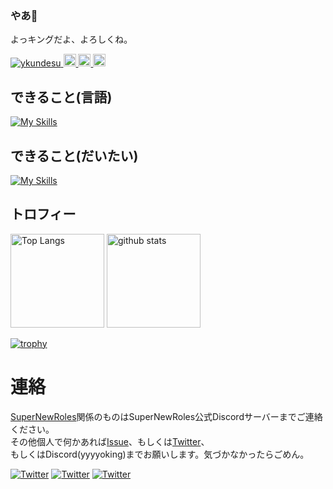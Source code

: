 ### やあ👋
よっキングだよ、よろしくね。

<p align="left">
  <a href="https://github.com/yutkat/ykundesu/">
    <img src="https://komarev.com/ghpvc/?username=ykundesu" alt="ykundesu" />
  </a>
  <a href="http://twitter.com/ReYYYYoking">
    <img height="20" src="https://img.shields.io/twitter/follow/ReYYYYoking?label=Twitter&logo=twitter&style=flat" />
  </a>
  <a href="https://github.com/ykundesu">
    <img height="20" src="https://img.shields.io/github/followers/ykundesu?label=follow&logo=github&style=flat" />
  </a>
  <a href="http://qiita.com/yokingkun">
    <img height="20" src="https://qiita-badge.apiapi.app/s/yokingkun/posts.svg" />
  </a>
</p>

## できること(言語)
[![My Skills](https://skillicons.dev/icons?i=py,java,cs,html,js)](https://skillicons.dev)
## できること(だいたい)
[![My Skills](https://skillicons.dev/icons?i=dotnet,discord,bots,django,docker,flask,git,github,heroku,jquery,mongodb,unity&perline=4)](https://skillicons.dev)
## トロフィー
<p align="left"> 
  <img alt="Top Langs" height="150px" src="https://github-readme-stats.vercel.app/api/top-langs/?username=ykundesu&layout=compact&show_icons=true" />
  <img alt="github stats" height="150px" src="https://github-readme-stats.vercel.app/api?username=ykundesu" />
</p>

[![trophy](https://github-profile-trophy.vercel.app/?username=ykundesu)](https://github.com/ykundesu/)
# 連絡
[SuperNewRoles](https://github.com/SuperNewRoles/SuperNewRoles)関係のものはSuperNewRoles公式Discordサーバーまでご連絡ください。<br>
その他個人で何かあれば[Issue](https://github.com/ykundesu/ykundesu/issues)、もしくは[Twitter](https://twitter.com/ReYYYYoking)、<br>
もしくはDiscord(yyyyoking)までお願いします。気づかなかったらごめん。<br>

[![Twitter](https://skillicons.dev/icons?i=twitter)](https://twitter.com/ReYYYYoking)
[![Twitter](https://skillicons.dev/icons?i=discord)](https://discord.com)
[![Twitter](https://skillicons.dev/icons?i=misskey)](https://misskey.io/@yoking)
